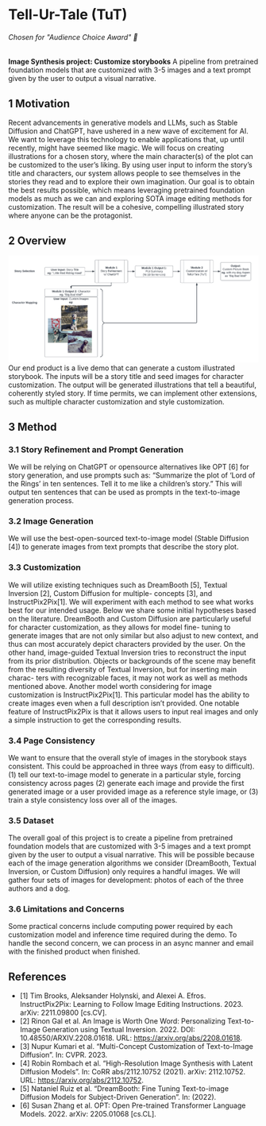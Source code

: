 # Tell-Ur-Tale (TuT)
###### Chosen for "Audience Choice Award" 🥇
**Image Synthesis project: Customize storybooks** A pipeline from pretrained foundation models that are customized with 3-5 images and a
text prompt given by the user to output a visual narrative.

## 1 Motivation
Recent advancements in generative models and LLMs, such as Stable Diffusion and ChatGPT, have ushered in a new
wave of excitement for AI. We want to leverage this technology to enable applications that, up until recently, might
have seemed like magic.
We will focus on creating illustrations for a chosen story, where the main character(s) of the plot can be customized
to the user’s liking. By using user input to inform the story’s title and characters, our system allows people to see
themselves in the stories they read and to explore their own imagination. Our goal is to obtain the best results possible,
which means leveraging pretrained foundation models as much as we can and exploring SOTA image editing methods
for customization. The result will be a cohesive, compelling illustrated story where anyone can be the protagonist.

## 2 Overview
![diagram of pipeline](resource/TuT2.png)
Our end product is a live demo that can generate a custom illustrated storybook. The inputs will be a story title and
seed images for character customization. The output will be generated illustrations that tell a beautiful, coherently
styled story. If time permits, we can implement other extensions, such as multiple character customization and style
customization.

## 3 Method

### 3.1 Story Refinement and Prompt Generation
We will be relying on ChatGPT or opensource alternatives like OPT [6] for story generation, and use prompts such as:
“Summarize the plot of ‘Lord of the Rings’ in ten sentences. Tell it to me like a children’s story.” This will output ten
sentences that can be used as prompts in the text-to-image generation process.

### 3.2 Image Generation
We will use the best-open-sourced text-to-image model (Stable Diffusion [4]) to generate images from text prompts
that describe the story plot.

### 3.3 Customization
We will utilize existing techniques such as DreamBooth [5], Textual Inversion [2], Custom Diffusion for multiple-
concepts [3], and InstructPix2Pix[1]. We will experiment with each method to see what works best for our intended
usage. Below we share some initial hypotheses based on the literature.
DreamBooth and Custom Diffusion are particularly useful for character customization, as they allows for model fine-
tuning to generate images that are not only similar but also adjust to new context, and thus can most accurately depict
characters provided by the user.
On the other hand, image-guided Textual Inversion tries to reconstruct the input from its prior distribution. Objects or
backgrounds of the scene may benefit from the resulting diversity of Textual Inversion, but for inserting main charac-
ters with recognizable faces, it may not work as well as methods mentioned above.
Another model worth considering for image customization is InstructPix2Pix[1]. This particular model has the ability
to create images even when a full description isn’t provided. One notable feature of InstructPix2Pix is that it allows
users to input real images and only a simple instruction to get the corresponding results.

### 3.4 Page Consistency
We want to ensure that the overall style of images in the storybook stays consistent. This could be approached in three
ways (from easy to difficult). (1) tell our text-to-image model to generate in a particular style, forcing consistency
across pages (2) generate each image and provide the first generated image or a user provided image as a reference
style image, or (3) train a style consistency loss over all of the images.

### 3.5 Dataset
The overall goal of this project is to create a pipeline from pretrained foundation models that are customized with
3-5 images and a text prompt given by the user to output a visual narrative. This will be possible because each of
the image generation algorithms we consider (DreamBooth, Textual Inversion, or Custom Diffusion) only requires a
handful images. We will gather four sets of images for development: photos of each of the three authors and a dog.

### 3.6 Limitations and Concerns
Some practical concerns include computing power required by each customization model and inference time required
during the demo. To handle the second concern, we can process in an async manner and email with the finished
product when finished.

## References
- [1] Tim Brooks, Aleksander Holynski, and Alexei A. Efros. InstructPix2Pix: Learning to Follow Image Editing
Instructions. 2023. arXiv: 2211.09800 [cs.CV].
- [2] Rinon Gal et al. An Image is Worth One Word: Personalizing Text-to-Image Generation using Textual Inversion. 2022. DOI: 10.48550/ARXIV.2208.01618. URL: https://arxiv.org/abs/2208.01618.
- [3] Nupur Kumari et al. “Multi-Concept Customization of Text-to-Image Diffusion”. In: CVPR. 2023.
- [4] Robin Rombach et al. “High-Resolution Image Synthesis with Latent Diffusion Models”. In: CoRR abs/2112.10752 (2021). arXiv: 2112.10752. URL: https://arxiv.org/abs/2112.10752.
- [5] Nataniel Ruiz et al. “DreamBooth: Fine Tuning Text-to-image Diffusion Models for Subject-Driven Generation”. In: (2022).
- [6] Susan Zhang et al. OPT: Open Pre-trained Transformer Language Models. 2022. arXiv: 2205.01068 [cs.CL].
